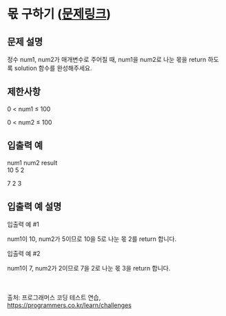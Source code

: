 # 몫 구하기 ([문제링크](https://school.programmers.co.kr/learn/courses/30/lessons/120805))

## 문제 설명

정수 num1, num2가 매개변수로 주어질 때, num1을 num2로 나눈 몫을 return 하도록 solution 함수를 완성해주세요.
<br/>

## 제한사항

0 < num1 ≤ 100<br/>

0 < num2 ≤ 100<br/>

## 입출력 예

num1	num2	result
<br/>
10	5	2<br/>

7	2	3<br/>

## 입출력 예 설명

입출력 예 #1<br/>

num1이 10, num2가 5이므로 10을 5로 나눈 몫 2를 return 합니다.
<br/>

입출력 예 #2<br/>


num1이 7, num2가 2이므로 7을 2로 나눈 몫 3을 return 합니다.

<br/><br/>
출처: 프로그래머스 코딩 테스트 연습, https://programmers.co.kr/learn/challenges